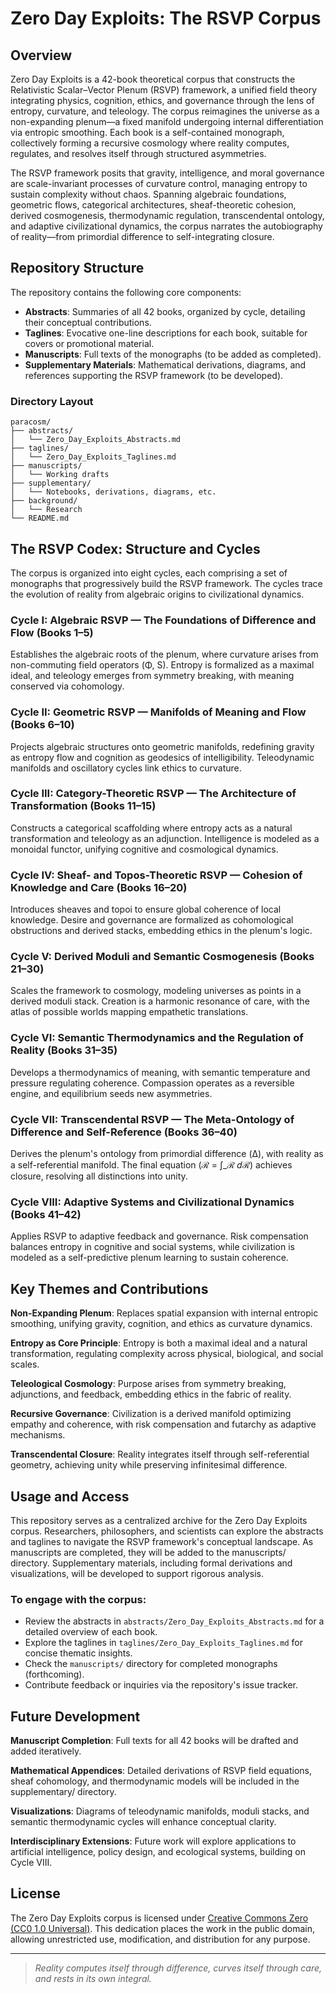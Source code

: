 # Zero Day Exploits: The RSVP Corpus

## Overview

Zero Day Exploits is a 42-book theoretical corpus that constructs the Relativistic Scalar–Vector Plenum (RSVP) framework, a unified field theory integrating physics, cognition, ethics, and governance through the lens of entropy, curvature, and teleology. The corpus reimagines the universe as a non-expanding plenum—a fixed manifold undergoing internal differentiation via entropic smoothing. Each book is a self-contained monograph, collectively forming a recursive cosmology where reality computes, regulates, and resolves itself through structured asymmetries.

The RSVP framework posits that gravity, intelligence, and moral governance are scale-invariant processes of curvature control, managing entropy to sustain complexity without chaos. Spanning algebraic foundations, geometric flows, categorical architectures, sheaf-theoretic cohesion, derived cosmogenesis, thermodynamic regulation, transcendental ontology, and adaptive civilizational dynamics, the corpus narrates the autobiography of reality—from primordial difference to self-integrating closure.

## Repository Structure

The repository contains the following core components:

- **Abstracts**: Summaries of all 42 books, organized by cycle, detailing their conceptual contributions.
- **Taglines**: Evocative one-line descriptions for each book, suitable for covers or promotional material.
- **Manuscripts**: Full texts of the monographs (to be added as completed).
- **Supplementary Materials**: Mathematical derivations, diagrams, and references supporting the RSVP framework (to be developed).

### Directory Layout

```
paracosm/
├── abstracts/
│   └── Zero_Day_Exploits_Abstracts.md
├── taglines/
│   └── Zero_Day_Exploits_Taglines.md
├── manuscripts/
│   └── Working drafts
├── supplementary/
│   └── Notebooks, derivations, diagrams, etc.
├── background/
│   └── Research
└── README.md
```

## The RSVP Codex: Structure and Cycles

The corpus is organized into eight cycles, each comprising a set of monographs that progressively build the RSVP framework. The cycles trace the evolution of reality from algebraic origins to civilizational dynamics.

### Cycle I: Algebraic RSVP — The Foundations of Difference and Flow (Books 1–5)

Establishes the algebraic roots of the plenum, where curvature arises from non-commuting field operators (Φ, S). Entropy is formalized as a maximal ideal, and teleology emerges from symmetry breaking, with meaning conserved via cohomology.

### Cycle II: Geometric RSVP — Manifolds of Meaning and Flow (Books 6–10)

Projects algebraic structures onto geometric manifolds, redefining gravity as entropy flow and cognition as geodesics of intelligibility. Teleodynamic manifolds and oscillatory cycles link ethics to curvature.

### Cycle III: Category-Theoretic RSVP — The Architecture of Transformation (Books 11–15)

Constructs a categorical scaffolding where entropy acts as a natural transformation and teleology as an adjunction. Intelligence is modeled as a monoidal functor, unifying cognitive and cosmological dynamics.

### Cycle IV: Sheaf- and Topos-Theoretic RSVP — Cohesion of Knowledge and Care (Books 16–20)

Introduces sheaves and topoi to ensure global coherence of local knowledge. Desire and governance are formalized as cohomological obstructions and derived stacks, embedding ethics in the plenum's logic.

### Cycle V: Derived Moduli and Semantic Cosmogenesis (Books 21–30)

Scales the framework to cosmology, modeling universes as points in a derived moduli stack. Creation is a harmonic resonance of care, with the atlas of possible worlds mapping empathetic translations.

### Cycle VI: Semantic Thermodynamics and the Regulation of Reality (Books 31–35)

Develops a thermodynamics of meaning, with semantic temperature and pressure regulating coherence. Compassion operates as a reversible engine, and equilibrium seeds new asymmetries.

### Cycle VII: Transcendental RSVP — The Meta-Ontology of Difference and Self-Reference (Books 36–40)

Derives the plenum's ontology from primordial difference (Δ), with reality as a self-referential manifold. The final equation (ℛ = ∫_ℛ 𝑑ℛ) achieves closure, resolving all distinctions into unity.

### Cycle VIII: Adaptive Systems and Civilizational Dynamics (Books 41–42)

Applies RSVP to adaptive feedback and governance. Risk compensation balances entropy in cognitive and social systems, while civilization is modeled as a self-predictive plenum learning to sustain coherence.

## Key Themes and Contributions

**Non-Expanding Plenum**: Replaces spatial expansion with internal entropic smoothing, unifying gravity, cognition, and ethics as curvature dynamics.

**Entropy as Core Principle**: Entropy is both a maximal ideal and a natural transformation, regulating complexity across physical, biological, and social scales.

**Teleological Cosmology**: Purpose arises from symmetry breaking, adjunctions, and feedback, embedding ethics in the fabric of reality.

**Recursive Governance**: Civilization is a derived manifold optimizing empathy and coherence, with risk compensation and futarchy as adaptive mechanisms.

**Transcendental Closure**: Reality integrates itself through self-referential geometry, achieving unity while preserving infinitesimal difference.

## Usage and Access

This repository serves as a centralized archive for the Zero Day Exploits corpus. Researchers, philosophers, and scientists can explore the abstracts and taglines to navigate the RSVP framework's conceptual landscape. As manuscripts are completed, they will be added to the manuscripts/ directory. Supplementary materials, including formal derivations and visualizations, will be developed to support rigorous analysis.

### To engage with the corpus:

- Review the abstracts in `abstracts/Zero_Day_Exploits_Abstracts.md` for a detailed overview of each book.
- Explore the taglines in `taglines/Zero_Day_Exploits_Taglines.md` for concise thematic insights.
- Check the `manuscripts/` directory for completed monographs (forthcoming).
- Contribute feedback or inquiries via the repository's issue tracker.

## Future Development

**Manuscript Completion**: Full texts for all 42 books will be drafted and added iteratively.

**Mathematical Appendices**: Detailed derivations of RSVP field equations, sheaf cohomology, and thermodynamic models will be included in the supplementary/ directory.

**Visualizations**: Diagrams of teleodynamic manifolds, moduli stacks, and semantic thermodynamic cycles will enhance conceptual clarity.

**Interdisciplinary Extensions**: Future work will explore applications to artificial intelligence, policy design, and ecological systems, building on Cycle VIII.

## License

The Zero Day Exploits corpus is licensed under [Creative Commons Zero (CC0 1.0 Universal)](https://creativecommons.org/publicdomain/zero/1.0/). This dedication places the work in the public domain, allowing unrestricted use, modification, and distribution for any purpose.

---

> *Reality computes itself through difference, curves itself through care, and rests in its own integral.*
